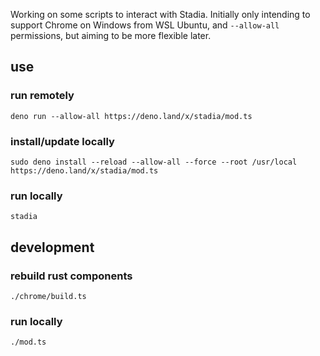 Working on some scripts to interact with Stadia. Initially only intending to
support Chrome on Windows from WSL Ubuntu, and `--allow-all` permissions, but
aiming to be more flexible later.

## use

### run remotely

```
deno run --allow-all https://deno.land/x/stadia/mod.ts
```

### install/update locally

```
sudo deno install --reload --allow-all --force --root /usr/local https://deno.land/x/stadia/mod.ts
```

### run locally

```
stadia
```

## development

### rebuild rust components

```
./chrome/build.ts
```

### run locally

```
./mod.ts
```

